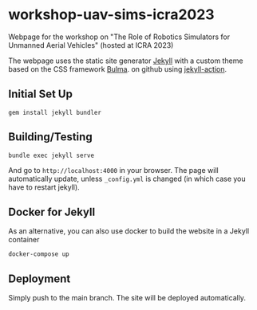 # workshop-uav-sims-icra2023
Webpage for the workshop on "The Role of Robotics Simulators for Unmanned Aerial Vehicles" (hosted at ICRA 2023)

The webpage uses the static site generator [Jekyll](https://jekyllrb.com/) with a custom theme based on the CSS framework [Bulma](https://bulma.io/).
on github using [jekyll-action](https://github.com/helaili/jekyll-action).

## Initial Set Up

```
gem install jekyll bundler
```

## Building/Testing

```
bundle exec jekyll serve
```

And go to `http://localhost:4000` in your browser. The page will automatically update, unless `_config.yml` is changed (in which case you have to restart jekyll).

## Docker for Jekyll

As an alternative, you can also use docker to build the website in a Jekyll container

```
docker-compose up
```

## Deployment

Simply push to the main branch. The site will be deployed automatically.
